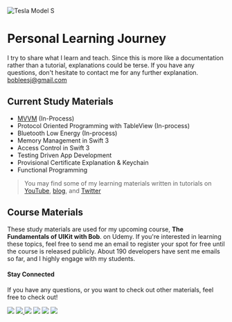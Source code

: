 
![Tesla Model S](https://cdn-images-1.medium.com/max/1800/1*abEpO62UaPGdjhAl9qnVxQ.png)

# Personal Learning Journey
I try to share what I learn and teach. Since this is more like a documentation rather than a tutorial, explanations could be terse. If you have any questions, don't hesitate to contact me for any further explanation. bobleesj@gmail.com

## Current Study Materials
 * [MVVM](https://github.com/bobleesj/Bob_Learning_Journey/blob/master/Bluetooth_Low_Energy.md) (In-Process)
 * Protocol Oriented Programming with TableView (In-process)
 * Bluetooth Low Energy (In-process)
 * Memory Management in Swift 3
 * Access Control in Swift 3
 * Testing Driven App Development
 * Provisional Certificate Explanation & Keychain
 * Functional Programming

> You may find some of my learning materials written in tutorials on [YouTube](https://youtube.com/bobthedeveloper), [blog](https://medium.com/@bobleesj), and [Twitter](https://twitter.com/bobleesj)

## Course Materials
These study materials are used for my upcoming course, **The Fundamentals of UIKit with Bob**. on Udemy. If you're interested in learning these topics, feel free to send me an email to register your spot for free until the course is released publicly. About 190 developers have sent me emails so far, and I highly engage with my students.

#### Stay Connected
If you have any questions, or you want to check out other materials, feel free to check out!
<p><a href="https://facebook.com/bobthedeveloper"><img src="https://img.shields.io/badge/Facebook-Like-3B5998.svg"></a> <a href="https://youtube.com/bobthedeveloper"><img src="https://img.shields.io/badge/YouTube-Subscribe-CE1312.svg"</a> <a href="https://twitter.com/bobleesj"><img src="https://img.shields.io/badge/Twitter-Follow-55ACEE.svg"></a> <a href="https://instagram.com/bob_the_developer
"><img src="https://img.shields.io/badge/Instagram-Follow-BB2F92.svg"></a> <a href="https://linkedin.com/in/bobleesj"><img src= "https://img.shields.io/badge/LinkedIn-Connect-0077B5.svg"></a>
<a href="https://medium.com/@bobleesj"><img src="https://img.shields.io/badge/Medium-Read-00AB6C.svg"/></a>
</p>
